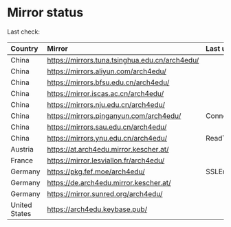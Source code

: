 <script src="./time.js"></script>
# Mirror status
Last check: <script type="text/javascript">localize(1672129451.7640243);</script>

|Country|Mirror|Last update|
|:------|:-----|:----------|
|China|https://mirrors.tuna.tsinghua.edu.cn/arch4edu/|<script type="text/javascript">localize(1672079616);</script>|
|China|https://mirrors.aliyun.com/arch4edu/|<script type="text/javascript">localize(1672079616);</script>|
|China|https://mirrors.bfsu.edu.cn/arch4edu/|<script type="text/javascript">localize(1672079616);</script>|
|China|https://mirror.iscas.ac.cn/arch4edu/|<script type="text/javascript">localize(1672079616);</script>|
|China|https://mirrors.nju.edu.cn/arch4edu/|<script type="text/javascript">localize(1672036361);</script>|
|China|https://mirrors.pinganyun.com/arch4edu/|ConnectTimeout|
|China|https://mirrors.sau.edu.cn/arch4edu/|<script type="text/javascript">localize(1671258899);</script>|
|China|https://mirrors.ynu.edu.cn/arch4edu/|ReadTimeout|
|Austria|https://at.arch4edu.mirror.kescher.at/|<script type="text/javascript">localize(1672079616);</script>|
|France|https://mirror.lesviallon.fr/arch4edu/|<script type="text/javascript">localize(1672079616);</script>|
|Germany|https://pkg.fef.moe/arch4edu/|SSLError|
|Germany|https://de.arch4edu.mirror.kescher.at/|<script type="text/javascript">localize(1672079616);</script>|
|Germany|https://mirror.sunred.org/arch4edu/|<script type="text/javascript">localize(1672079616);</script>|
|United States|https://arch4edu.keybase.pub/|<script type="text/javascript">localize(1672079616);</script>|

<script src="./tablefilter/tablefilter.js"></script>
<script src="./table.js"></script>